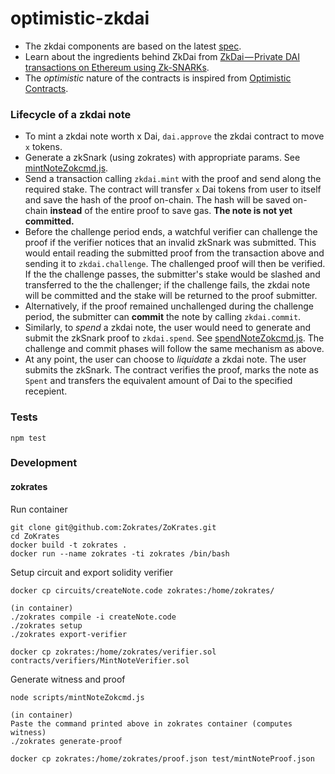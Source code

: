 # optimistic-zkdai


- The zkdai components are based on the latest [spec](https://docs.google.com/document/d/1z3ZRLLD-wvgERe_KO5VhqxEJDqiBd3xxfLO1pYk7Z0k/edit?usp=sharing).
- Learn about the ingredients behind ZkDai from [ZkDai — Private DAI transactions on Ethereum using Zk-SNARKs](https://medium.com/@atvanguard/zkdai-private-dai-transactions-on-ethereum-using-zk-snarks-9e3ef4676e22).
- The _optimistic_ nature of the contracts is inspired from [Optimistic Contracts](https://medium.com/@decanus/optimistic-contracts-fb75efa7ca84).

### Lifecycle of a zkdai note
- To mint a zkdai note worth x Dai, `dai.approve` the zkdai contract to move `x` tokens.
- Generate a zkSnark (using zokrates) with appropriate params. See [mintNoteZokcmd.js](scripts/mintNoteZokcmd.js).
- Send a transaction calling `zkdai.mint` with the proof and send along the required stake. The contract will transfer `x` Dai tokens from user to itself and save the hash of the proof on-chain. The hash will be saved on-chain **instead** of the entire proof to save gas. **The note is not yet committed.**
- Before the challenge period ends, a watchful verifier can challenge the proof if the verifier notices that an invalid zkSnark was submitted. This would entail reading the submitted proof from the transaction above and sending it to `zkdai.challenge`. The challenged proof will then be verified. If the the challenge passes, the submitter's stake would be slashed and transferred to the the challenger; if the challenge fails, the zkdai note will be committed and the stake will be returned to the proof submitter.
- Alternatively, if the proof remained unchallenged during the challenge period, the submitter can **commit** the note by calling `zkdai.commit`.
- Similarly, to _spend_ a zkdai note, the user would need to generate and submit the zkSnark proof to `zkdai.spend`. See [spendNoteZokcmd.js](scripts/spendNoteZokcmd.js). The challenge and commit phases will follow the same mechanism as above.
- At any point, the user can choose to _liquidate_ a zkdai note. The user submits the zkSnark. The contract verifies the proof, marks the note as `Spent` and transfers the equivalent amount of Dai to the specified recepient.

### Tests
```shell
npm test
```

### Development
#### zokrates
Run container
```shell
git clone git@github.com:Zokrates/ZoKrates.git
cd ZoKrates
docker build -t zokrates .
docker run --name zokrates -ti zokrates /bin/bash
```

Setup circuit and export solidity verifier
```shell
docker cp circuits/createNote.code zokrates:/home/zokrates/

(in container)
./zokrates compile -i createNote.code
./zokrates setup
./zokrates export-verifier

docker cp zokrates:/home/zokrates/verifier.sol contracts/verifiers/MintNoteVerifier.sol
```

Generate witness and proof
```shell
node scripts/mintNoteZokcmd.js

(in container)
Paste the command printed above in zokrates container (computes witness)
./zokrates generate-proof

docker cp zokrates:/home/zokrates/proof.json test/mintNoteProof.json
```